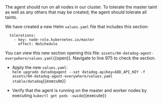 The agent should run on all nodes in our cluster. To tolerate the master taint as well as any others that may be created, the agent should tolerate all taints. 

We have created a new Helm `values.yaml` file that includes this section:

```
  tolerations:
    - key: node-role.kubernetes.io/master
      effect: NoSchedule
```

You can view this new section opening this file: `assets/04-datadog-agent-everywhere/values.yaml`{{open}}. Navigate to line 975 to check the section.

* Apply the new `values.yaml`: <br/>
`helm upgrade datadogagent --set datadog.apiKey=$DD_API_KEY -f assets/04-datadog-agent-everywhere/values.yaml stable/datadog`{{execute}}

* Verify that the agent is running on the master and worker nodes by executing `kubectl get pods -owide`{{execute}}
